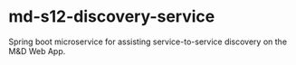 # md-s12-discovery-service
Spring boot microservice for assisting service-to-service discovery on the M&amp;D Web App.
